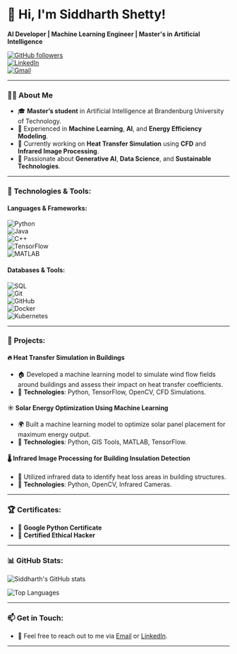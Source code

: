 # 👋 Hi, I'm **Siddharth Shetty**!  
**AI Developer | Machine Learning Engineer | Master's in Artificial Intelligence**

[![GitHub followers](https://img.shields.io/github/followers/sid7shetty?label=Follow&style=social)](https://github.com/sid7shetty)  
[![LinkedIn](https://img.shields.io/badge/LinkedIn-Connect-blue?style=flat&logo=linkedin)](https://www.linkedin.com/in/sid7shetty/)  
[![Gmail](https://img.shields.io/badge/Email-siddharth.shetty109@gmail.com-red?style=flat&logo=gmail)](mailto:siddharth.shetty109@gmail.com)

---

### 👨‍💻 About Me

- 🎓 **Master’s student** in Artificial Intelligence at Brandenburg University of Technology.
- 💼 Experienced in **Machine Learning**, **AI**, and **Energy Efficiency Modeling**.
- 🔭 Currently working on **Heat Transfer Simulation** using **CFD** and **Infrared Image Processing**.
- 🌱 Passionate about **Generative AI**, **Data Science**, and **Sustainable Technologies**.

---

### 🔧 **Technologies & Tools**:

#### Languages & Frameworks:
![Python](https://img.shields.io/badge/Python-3670A0?style=flat&logo=python&logoColor=ffdd54)  
![Java](https://img.shields.io/badge/Java-ED8B00?style=flat&logo=java&logoColor=white)  
![C++](https://img.shields.io/badge/C++-00599C?style=flat&logo=cplusplus&logoColor=white)  
![TensorFlow](https://img.shields.io/badge/TensorFlow-FF6F00?style=flat&logo=tensorflow&logoColor=white)  
![MATLAB](https://img.shields.io/badge/MATLAB-0076A8?style=flat&logo=mathworks&logoColor=white)  

#### Databases & Tools:
![SQL](https://img.shields.io/badge/SQL-003B57?style=flat&logo=postgresql&logoColor=white)  
![Git](https://img.shields.io/badge/Git-F05032?style=flat&logo=git&logoColor=white)  
![GitHub](https://img.shields.io/badge/GitHub-181717?style=flat&logo=github&logoColor=white)  
![Docker](https://img.shields.io/badge/Docker-2496ED?style=flat&logo=docker&logoColor=white)  
![Kubernetes](https://img.shields.io/badge/Kubernetes-326CE5?style=flat&logo=kubernetes&logoColor=white)  

---

### 🚀 **Projects**:

#### 🔥 **Heat Transfer Simulation in Buildings**
- 🏠 Developed a machine learning model to simulate wind flow fields around buildings and assess their impact on heat transfer coefficients.  
- 🔧 **Technologies**: Python, TensorFlow, OpenCV, CFD Simulations.

#### ☀️ **Solar Energy Optimization Using Machine Learning**
- 🌍 Built a machine learning model to optimize solar panel placement for maximum energy output.  
- 🔧 **Technologies**: Python, GIS Tools, MATLAB, TensorFlow.

#### 🌡️ **Infrared Image Processing for Building Insulation Detection**
- 🔬 Utilized infrared data to identify heat loss areas in building structures.  
- 🔧 **Technologies**: Python, OpenCV, Infrared Cameras.

---

### 🏆 **Certificates**:

- 📜 **Google Python Certificate**  
- 🔐 **Certified Ethical Hacker**

---

### 📊 **GitHub Stats**:

![Siddharth's GitHub stats](https://github-readme-stats.vercel.app/api?username=sid7shetty&show_icons=true&theme=tokyonight)

![Top Languages](https://github-readme-stats.vercel.app/api/top-langs/?username=sid7shetty&layout=compact&theme=tokyonight)

---

### 📫 **Get in Touch**:

- 💌 Feel free to reach out to me via [Email](mailto:siddharth.shetty109@gmail.com) or [LinkedIn](https://www.linkedin.com/in/sid7shetty/).

---

